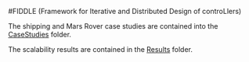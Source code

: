 #FIDDLE (Framework for Iterative and Distributed Design of controLlers)


The shipping and Mars Rover case studies are contained into the [CaseStudies](CaseStudies) folder.

The scalability results are contained in the [Results](Results) folder.




